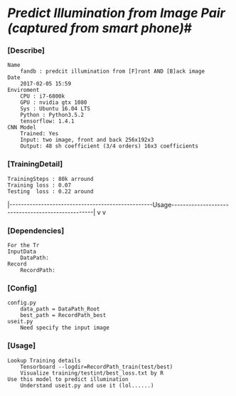 # ***Predict Illumination from Image Pair (captured from smart phone)***#

### [Describe] ###
	Name
		fandb : predcit illumination from [F]ront AND [B]ack image
	Date
		2017-02-05 15:59
	Enviroment
		CPU : i7-6800k
		GPU : nvidia gtx 1080
		Sys : Ubuntu 16.04 LTS
		Python : Python3.5.2
		tensorflow: 1.4.1
	CNN Model
    	Trained: Yes
      	Input: two image, front and back 256x192x3
     	Output: 48 sh coefficient (3/4 orders) 16x3 coefficients

### [TrainingDetail] ###
	TrainingSteps : 80k arround
	Training loss : 0.07
	Testing  loss : 0.22 around



|--------------------------------------------------Usage--------------------------------------------------|
v                                                                                                         v
### [Dependencies] ###
	For the Tr
	InputData
    	DataPath: 
	Record
    	RecordPath:

### [Config] ###
	config.py
	    data_path = DataPath_Root
		best_path = RecordPath_best
	useit.py
		Need specify the input image

### [Usage] ###
	Lookup Training details
		Tensorboard --logdir=RecordPath_train(test/best)
		Visualize training/testint/best_loss.txt by R
	Use this model to predict illumination
		Understand useit.py and use it (lol......)
